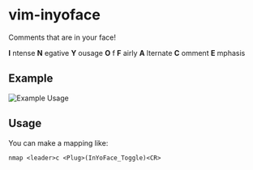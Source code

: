 # vim-inyoface
Comments that are in your face!

**I** ntense
**N** egative
**Y** ousage
**O** f
**F** airly
**A** lternate
**C** omment
**E** mphasis

## Example

![Example Usage](https://share.esdf.io/JKep1fRJbK/toggle.gif)

## Usage

You can make a mapping like:

```vim
nmap <leader>c <Plug>(InYoFace_Toggle)<CR>
```

